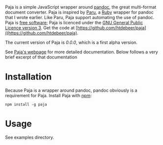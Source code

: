 Paja is a simple JavaScript wrapper around [pandoc](http://pandoc.org/), the
great multi-format document converter. Paja is inspired by
[Paru](https://heerdebeer.org/Software/markdown/paru/), a
[Ruby](https://www.ruby-lang.org/en/) wrapper for pandoc that I wrote earlier.
Like Paru, Paja support automating the use of pandoc. Paja is [free
software](https://www.gnu.org/philosophy/free-sw.html);
Paja is licenced under the [GNU General Public Licence version
3](https://www.gnu.org/licenses/gpl-3.0.html). Get the code at
[https://github.com/htdebeer/paja]((https://github.com/htdebeer/paja).

The current version of Paja is *0.0.0*, which is a first alpha version.

See [Paja's webpage](https://heerdebeer.org/Software/markdown/paja/) for more
detailed documentation. Below follows a very brief excerpt of that
documentation

# Installation

Because Paja is a wrapper around pandoc, pandoc obviously is a requirement for
Paja. Install Paja with [npm](https://www.npmjs.com/):

    npm install -g paja

# Usage

See examples directory.
